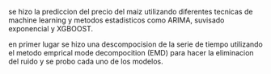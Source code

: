 
se hizo la prediccion del precio del maiz utilizando diferentes tecnicas de machine learning y metodos estadisticos como ARIMA, suvisado exponencial y XGBOOST.

en primer lugar se hizo una descompocision de la serie de tiempo utilizando el metodo emprical mode decompocition (EMD) para hacer la eliminacion del ruido y se probo cada uno de los modelos. 

 
